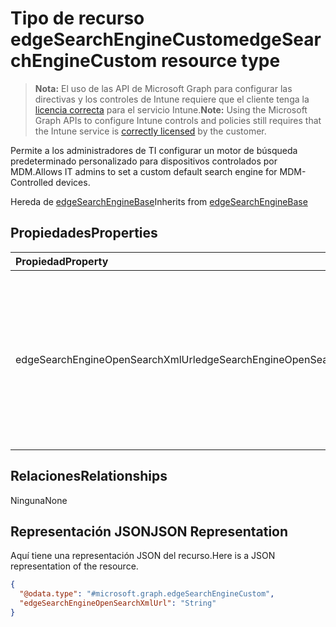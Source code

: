 # <a name="edgesearchenginecustom-resource-type"></a><span data-ttu-id="89446-101">Tipo de recurso edgeSearchEngineCustom</span><span class="sxs-lookup"><span data-stu-id="89446-101">edgeSearchEngineCustom resource type</span></span>

> <span data-ttu-id="89446-102">**Nota:** El uso de las API de Microsoft Graph para configurar las directivas y los controles de Intune requiere que el cliente tenga la [licencia correcta](https://go.microsoft.com/fwlink/?linkid=839381) para el servicio Intune.</span><span class="sxs-lookup"><span data-stu-id="89446-102">**Note:** Using the Microsoft Graph APIs to configure Intune controls and policies still requires that the Intune service is [correctly licensed](https://go.microsoft.com/fwlink/?linkid=839381) by the customer.</span></span>

<span data-ttu-id="89446-103">Permite a los administradores de TI configurar un motor de búsqueda predeterminado personalizado para dispositivos controlados por MDM.</span><span class="sxs-lookup"><span data-stu-id="89446-103">Allows IT admins to set a custom default search engine for MDM-Controlled devices.</span></span>

<span data-ttu-id="89446-104">Hereda de [edgeSearchEngineBase](../resources/intune_deviceconfig_edgesearchenginebase.md)</span><span class="sxs-lookup"><span data-stu-id="89446-104">Inherits from [edgeSearchEngineBase](../resources/intune_deviceconfig_edgesearchenginebase.md)</span></span>

## <a name="properties"></a><span data-ttu-id="89446-105">Propiedades</span><span class="sxs-lookup"><span data-stu-id="89446-105">Properties</span></span>
|<span data-ttu-id="89446-106">Propiedad</span><span class="sxs-lookup"><span data-stu-id="89446-106">Property</span></span>|<span data-ttu-id="89446-107">Tipo</span><span class="sxs-lookup"><span data-stu-id="89446-107">Type</span></span>|<span data-ttu-id="89446-108">Descripción</span><span class="sxs-lookup"><span data-stu-id="89446-108">Description</span></span>|
|:---|:---|:---|
|<span data-ttu-id="89446-109">edgeSearchEngineOpenSearchXmlUrl</span><span class="sxs-lookup"><span data-stu-id="89446-109">edgeSearchEngineOpenSearchXmlUrl</span></span>|<span data-ttu-id="89446-110">cadena</span><span class="sxs-lookup"><span data-stu-id="89446-110">String</span></span>|<span data-ttu-id="89446-111">Apunta a un vínculo HTTPS que contiene el archivo XML OpenSearch, que incluye, como mínimo, el nombre corto y la dirección URL del motor de búsqueda.</span><span class="sxs-lookup"><span data-stu-id="89446-111">Points to a https link containing the OpenSearch xml file that contains, at minimum, the short name and the URL to the search Engine.</span></span>|

## <a name="relationships"></a><span data-ttu-id="89446-112">Relaciones</span><span class="sxs-lookup"><span data-stu-id="89446-112">Relationships</span></span>
<span data-ttu-id="89446-113">Ninguna</span><span class="sxs-lookup"><span data-stu-id="89446-113">None</span></span>
## <a name="json-representation"></a><span data-ttu-id="89446-114">Representación JSON</span><span class="sxs-lookup"><span data-stu-id="89446-114">JSON Representation</span></span>
<span data-ttu-id="89446-115">Aquí tiene una representación JSON del recurso.</span><span class="sxs-lookup"><span data-stu-id="89446-115">Here is a JSON representation of the resource.</span></span>
<!-- {
  "blockType": "resource",
  "keyProperty": "id",
  "@odata.type": "microsoft.graph.edgeSearchEngineCustom"
}
-->
``` json
{
  "@odata.type": "#microsoft.graph.edgeSearchEngineCustom",
  "edgeSearchEngineOpenSearchXmlUrl": "String"
}
```



